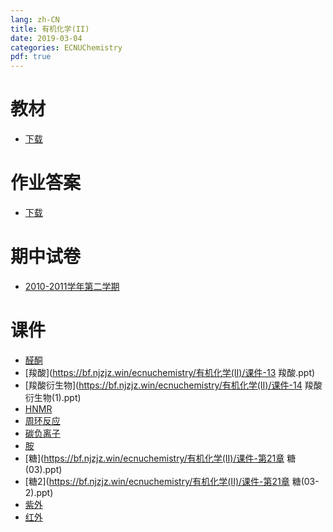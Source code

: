 ```yaml
---
lang: zh-CN
title: 有机化学(II)
date: 2019-03-04
categories: ECNUChemistry
pdf: true
---
```

# 教材
* [下载](https://bf.njzjz.win/ecnuchemistry/有机化学(II)/教材.pdf)

# 作业答案
* [下载](https://bf.njzjz.win/ecnuchemistry/有机化学(II)/作业答案.pdf)

# 期中试卷
* [2010-2011学年第二学期](https://bf.njzjz.win/ecnuchemistry/有机化学(II)/期末试题-2010-2011学年第二学期.pptx)

# 课件
* [醛酮](https://bf.njzjz.win/ecnuchemistry/有机化学(II)/课件-醛和酮.ppt)
* [羧酸](https://bf.njzjz.win/ecnuchemistry/有机化学(II)/课件-13 羧酸.ppt)
* [羧酸衍生物](https://bf.njzjz.win/ecnuchemistry/有机化学(II)/课件-14 羧酸衍生物(1).ppt)
* [HNMR](https://bf.njzjz.win/ecnuchemistry/有机化学(II)/课件-HNMR.ppt)
* [周环反应](https://bf.njzjz.win/ecnuchemistry/有机化学(II)/课件-周环反应.ppt)
* [碳负离子](https://bf.njzjz.win/ecnuchemistry/有机化学(II)/课件-碳负离子(I).ppt)
* [胺](https://bf.njzjz.win/ecnuchemistry/有机化学(II)/课件-第17章-胺.ppt)
* [糖](https://bf.njzjz.win/ecnuchemistry/有机化学(II)/课件-第21章 糖(03).ppt)
* [糖2](https://bf.njzjz.win/ecnuchemistry/有机化学(II)/课件-第21章 糖(03-2).ppt)
* [紫外](https://bf.njzjz.win/ecnuchemistry/有机化学(II)/课件-紫外光谱.ppt)
* [红外](https://bf.njzjz.win/ecnuchemistry/有机化学(II)/课件-红外光谱_2.ppt)